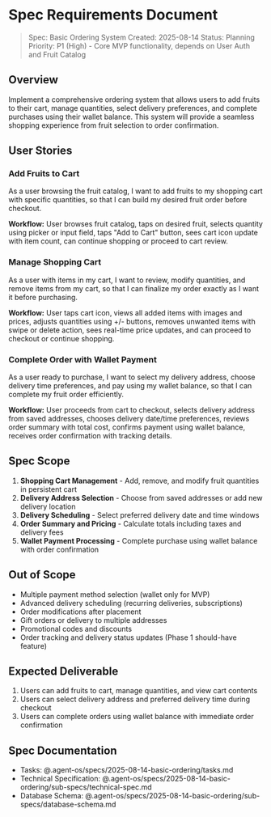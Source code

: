 # Spec Requirements Document

> Spec: Basic Ordering System
> Created: 2025-08-14
> Status: Planning
> Priority: P1 (High) - Core MVP functionality, depends on User Auth and Fruit Catalog

## Overview

Implement a comprehensive ordering system that allows users to add fruits to their cart, manage quantities, select delivery preferences, and complete purchases using their wallet balance. This system will provide a seamless shopping experience from fruit selection to order confirmation.

## User Stories

### Add Fruits to Cart

As a user browsing the fruit catalog, I want to add fruits to my shopping cart with specific quantities, so that I can build my desired fruit order before checkout.

**Workflow:** User browses fruit catalog, taps on desired fruit, selects quantity using picker or input field, taps "Add to Cart" button, sees cart icon update with item count, can continue shopping or proceed to cart review.

### Manage Shopping Cart

As a user with items in my cart, I want to review, modify quantities, and remove items from my cart, so that I can finalize my order exactly as I want it before purchasing.

**Workflow:** User taps cart icon, views all added items with images and prices, adjusts quantities using +/- buttons, removes unwanted items with swipe or delete action, sees real-time price updates, and can proceed to checkout or continue shopping.

### Complete Order with Wallet Payment

As a user ready to purchase, I want to select my delivery address, choose delivery time preferences, and pay using my wallet balance, so that I can complete my fruit order efficiently.

**Workflow:** User proceeds from cart to checkout, selects delivery address from saved addresses, chooses delivery date/time preferences, reviews order summary with total cost, confirms payment using wallet balance, receives order confirmation with tracking details.

## Spec Scope

1. **Shopping Cart Management** - Add, remove, and modify fruit quantities in persistent cart
2. **Delivery Address Selection** - Choose from saved addresses or add new delivery location
3. **Delivery Scheduling** - Select preferred delivery date and time windows
4. **Order Summary and Pricing** - Calculate totals including taxes and delivery fees
5. **Wallet Payment Processing** - Complete purchase using wallet balance with order confirmation

## Out of Scope

- Multiple payment method selection (wallet only for MVP)
- Advanced delivery scheduling (recurring deliveries, subscriptions)
- Order modifications after placement
- Gift orders or delivery to multiple addresses
- Promotional codes and discounts
- Order tracking and delivery status updates (Phase 1 should-have feature)

## Expected Deliverable

1. Users can add fruits to cart, manage quantities, and view cart contents
2. Users can select delivery address and preferred delivery time during checkout
3. Users can complete orders using wallet balance with immediate order confirmation

## Spec Documentation

- Tasks: @.agent-os/specs/2025-08-14-basic-ordering/tasks.md
- Technical Specification: @.agent-os/specs/2025-08-14-basic-ordering/sub-specs/technical-spec.md
- Database Schema: @.agent-os/specs/2025-08-14-basic-ordering/sub-specs/database-schema.md